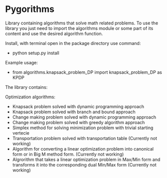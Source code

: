 # Pygorithms
Library containing algorithms that solve math related problems.
To use the library you just need to import the algorithms module
or some part of its content and use the desired algorithm function.

Install, with terminal open in the package directory use command:
 - python setup.py install

Example usage:
 - from algorithms.knapsack_problem_DP import knapsack_problem_DP as KPDP 

The library contains:

Optimization algorithms:
- Knapsack problem solved with dynamic programming approach
- Knapsack problem solved with branch and bound approach
- Change making problem solved with dynamic programming approach
- Change making problem solved with greedy algorithm approach 
- Simplex method for solving minimization problem with trivial starting vertecie 
- Transportation problem solved with transportation table (Currently not working)
- Algorithm for converting a linear optimization problem
  into canonical form or in Big M method form. (Currently not working)
- Algrorithm that takes a linear optimization problem in 
  Max/Min form and transforms it into the corresponding dual Min/Max form (Currently not working)